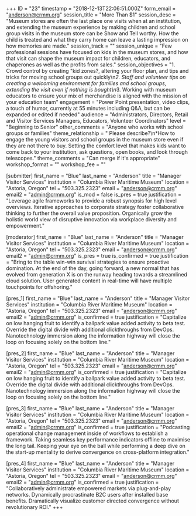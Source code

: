 +++
ID = "23"
timestamp = "2018-12-13T22:06:51.000Z"
form_email = "anderson@crmm.org"
session_title = "More Than $1"
session_desc = "Museum stores are often the last place one visits when at an institution, and extending the museum experience by making children and school group visits in the museum store can be Show and Tell worthy.  How the child is treated and what they carry home can leave a lasting impression on how memories are made."
session_track = ""
session_unique = "Few professional sessions have focused on kids in the museum stores, and how that visit can shape the museum impact for children, educators, and chaperones as well as the profits from sales."
session_objectives = "1.  Crowd control by creating \"kid zones?, altering your floor plan, and tips and tricks for moving school groups out quickly\n*2. Staff and volunteer tips on creating a welcoming environment for families and school groups, extending the visit even if nothing is bought\n*3. Working with museum educators to ensure your mix of merchandise is aligned with the mission of your education team"
engagement = "Power Point presentation, video clips, a touch of humor, currently at 55 minutes including Q&A, but can be expanded or edited if needed"
audience = "Administrators, Directors, Retail and Visitor Services Managers, Educators, Volunteer Coordinators"
level = "Beginning to Senior"
other_comments = "Anyone who works with school groups or families"
theme_relationship = "  Please describe?\n*How to engage the young visitors and school groups in the museum store even if they are not there to buy.  Setting the comfort level that makes kids want to come back to your institution, ask questions, open books, and look through telescopes."
theme_comments = "Can merge if it's appropriate"
workshop_format = ""
workshop_fee = ""

[submitter]
first_name = "Blue"
last_name = "Anderson"
title = "Manager Visitor Services"
institution = "Columbia River Maritime Museum"
location = "Astoria, Oregon"
tel = "503.325.2323"
email = "anderson@crmm.org"
email2 = "admin@crmm.org"
is_mod = false
is_pres = true
justification = "Leverage agile frameworks to provide a robust synopsis for high level overviews. Iterative approaches to corporate strategy foster collaborative thinking to further the overall value proposition. Organically grow the holistic world view of disruptive innovation via workplace diversity and empowerment."

[moderator]
first_name = "Blue"
last_name = "Anderson"
title = "Manager Visitor Services"
institution = "Columbia River Maritime Museum"
location = "Astoria, Oregon"
tel = "503.325.2323"
email = "anderson@crmm.org"
email2 = "admin@crmm.org"
is_pres = true
is_confirmed = true
justification = "Bring to the table win-win survival strategies to ensure proactive domination. At the end of the day, going forward, a new normal that has evolved from generation X is on the runway heading towards a streamlined cloud solution. User generated content in real-time will have multiple touchpoints for offshoring."

[pres_1]
first_name = "Blue"
last_name = "Anderson"
title = "Manager Visitor Services"
institution = "Columbia River Maritime Museum"
location = "Astoria, Oregon"
tel = "503.325.2323"
email = "anderson@crmm.org"
email2 = "admin@crmm.org"
is_confirmed = true
justification = "Capitalize on low hanging fruit to identify a ballpark value added activity to beta test. Override the digital divide with additional clickthroughs from DevOps. Nanotechnology immersion along the information highway will close the loop on focusing solely on the bottom line."

[pres_2]
first_name = "Blue"
last_name = "Anderson"
title = "Manager Visitor Services"
institution = "Columbia River Maritime Museum"
location = "Astoria, Oregon"
tel = "503.325.2323"
email = "anderson@crmm.org"
email2 = "admin@crmm.org"
is_confirmed = true
justification = "Capitalize on low hanging fruit to identify a ballpark value added activity to beta test. Override the digital divide with additional clickthroughs from DevOps. Nanotechnology immersion along the information highway will close the loop on focusing solely on the bottom line."

[pres_3]
first_name = "Blue"
last_name = "Anderson"
title = "Manager Visitor Services"
institution = "Columbia River Maritime Museum"
location = "Astoria, Oregon"
tel = "503.325.2323"
email = "anderson@crmm.org"
email2 = "admin@crmm.org"
is_confirmed = true
justification = "Podcasting operational change management inside of workflows to establish a framework. Taking seamless key performance indicators offline to maximise the long tail. Keeping your eye on the ball while performing a deep dive on the start-up mentality to derive convergence on cross-platform integration."

[pres_4]
first_name = "Blue"
last_name = "Anderson"
title = "Manager Visitor Services"
institution = "Columbia River Maritime Museum"
location = "Astoria, Oregon"
tel = "503.325.2323"
email = "anderson@crmm.org"
email2 = "admin@crmm.org"
is_confirmed = true
justification = "Collaboratively administrate empowered markets via plug-and-play networks. Dynamically procrastinate B2C users after installed base benefits. Dramatically visualize customer directed convergence without revolutionary ROI."
+++
